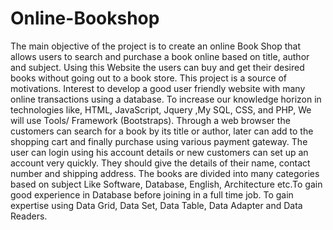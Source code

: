 # Online-Bookshop
The main objective of the project is to create an online Book Shop that allows users to search and purchase a book online based on title, 
author and subject. Using this Website the users can buy and get their desired books without going out to a book store. This project is a source of motivations. 
Interest to develop a good user friendly website with many online transactions using a database. To increase our knowledge horizon in technologies like, HTML, JavaScript, Jquery ,My SQL, CSS, and PHP, We will use Tools/ Framework (Bootstraps).
Through a web browser the customers can search for a book by its title or author, later can add to the shopping cart and finally purchase using various payment gateway. The user can login using his account details or new customers can set up an account very quickly. They should give the details of their name, contact number and shipping address. 
The books are divided into many categories based on subject Like Software, Database, English, Architecture etc.To gain good experience in Database before joining in a full time job. 
To gain expertise using Data Grid, Data Set, Data Table, Data Adapter and Data Readers.
